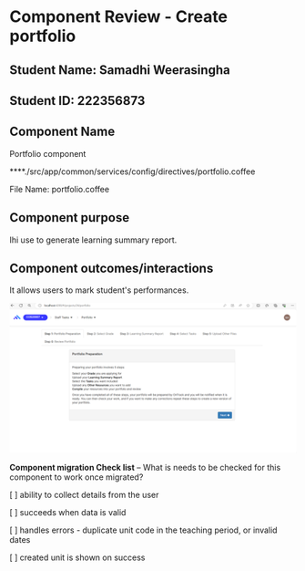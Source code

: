 # Component Review - Create portfolio 

## Student Name: Samadhi Weerasingha

## Student ID: 222356873

## Component Name
Portfolio component

\*\*\*\*./src/app/common/services/config/directives/portfolio.coffee

File Name: portfolio.coffee

## Component purpose

Ihi use to generate learning summary report.

## Component outcomes/interactions

It allows users to mark student's performances.

![eisting modal](./Component%20Reviews/Resources/portfolio.png)


**Component migration Check list** – What is needs to be checked for this component to work once
migrated?

[ ] ability to collect details from the user

[ ] succeeds when data is valid

[ ] handles errors - duplicate unit code in the teaching period, or invalid dates

[ ] created unit is shown on success